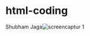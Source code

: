 # html-coding
Shubham Jaga![screencaptur 1](https://github.com/Shubhamjaga/html-coding/assets/132646885/e7507394-389f-4a4a-bc94-69f2517e4d92)
